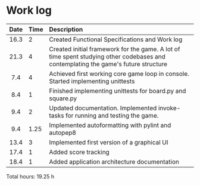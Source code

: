 # Work log

| Date | Time | Description |
| :----:|:-----| :-----|
| 16.3 | 2 | Created Functional Specifications and Work log |
| 21.3 | 4 | Created initial framework for the game. A lot of time spent studying other codebases and contemplating the game's future structure |
| 7.4 | 4 | Achieved first working core game loop in console. Started implementing unittests |
| 8.4 | 1 | Finished implementing unittests for board.py and square.py |
| 9.4 | 2 | Updated documentation. Implemented invoke-tasks for running and testing the game. |
| 9.4 | 1.25 | Implemented autoformatting with pylint and autopep8 |
| 13.4 | 3 | Implemented first version of a graphical UI |
| 17.4 | 1 | Added score tracking |
| 18.4 | 1 | Added application architecture documentation |
Total hours: 19.25 h
